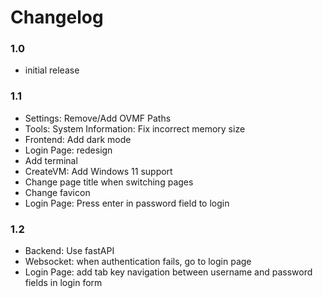 # Changelog
### 1.0
- initial release

### 1.1
- Settings: Remove/Add OVMF Paths
- Tools: System Information: Fix incorrect memory size
- Frontend: Add dark mode
- Login Page: redesign
- Add terminal
- CreateVM: Add Windows 11 support
- Change page title when switching pages
- Change favicon
- Login Page: Press enter in password field to login

### 1.2
<!-- backend now uses fastAPI -->
- Backend: Use fastAPI
- Websocket: when authentication fails, go to login page
- Login Page: add tab key navigation between username and password fields in login form
